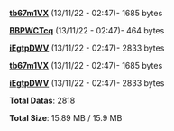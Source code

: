 [**tb67m1VX**](/data/tb67m1VX.txt) (13/11/22 - 02:47)- 1685 bytes

[**BBPWCTcq**](/data/BBPWCTcq.txt) (13/11/22 - 02:47)- 464 bytes

[**iEgtpDWV**](/data/iEgtpDWV.txt) (13/11/22 - 02:47)- 2833 bytes

[**tb67m1VX**](/data/tb67m1VX.txt) (13/11/22 - 02:47)- 1685 bytes

[**iEgtpDWV**](/data/iEgtpDWV.txt) (13/11/22 - 02:47)- 2833 bytes

**Total Datas**: 2818

**Total Size**: 15.89 MB / 15.9 MB